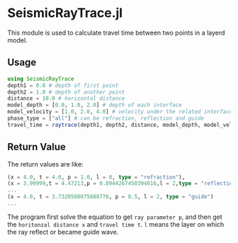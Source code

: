 # SeismicRayTrace.jl

This module is used to calculate travel time between two points in a layerd model.

## Usage

```julia
using SeismicRayTrace
depth1 = 0.0 # depth of first point
depth2 = 1.0 # depth of another point
distance = 10.0 # horizontal distance
model_depth = [0.0, 1.0, 2.0] # depth of each interface
model_velocity = [1.0, 2.0, 4.0] # velocity under the related interface
phase_type = ["all"] # can be refraction, reflection and guide
travel_time = raytrace(depth1, depth2, distance, model_depth, model_velocity, phase_type)
```

## Return Value

The return values are like:

```julia
(x = 4.0, t = 4.0, p = 1.0, l = 0, type = "refraction"),
(x = 3.99999,t = 4.47213,p = 0.8944267450394816,l = 2,type = "reflection"),
...
(x = 4.0, t = 3.7320508075688776, p = 0.5, l = 2, type = "guide")
...
```

The program first solve the equation to get `ray parameter p`,
and then get the `horitonzal distance x` and `travel time t`.
`l` means the layer on which the ray reflect or became guide wave.
